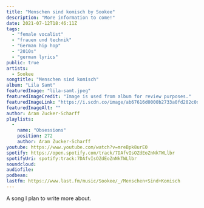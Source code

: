 ```yaml
---
title: "Menschen sind komisch by Sookee"
description: "More information to come!"
date: 2021-07-12T18:46:11Z
tags:
  - "female vocalist"
  - "frauen und technik"
  - "German hip hop"
  - "2010s"
  - "german lyrics"
public: true
artists:
  - Sookee
songtitle: "Menschen sind komisch"
album: "Lila Samt"
featuredImage: "lila-samt.jpeg"
featuredImageCredit: "Image is used from album for review purposes."
featuredImageLink: "https://i.scdn.co/image/ab67616d0000b2733a0fd202c0d37b0942305854"
featuredImageAlt: ""
author: Aram Zucker-Scharff
playlists:
  -
    name: "Obsessions"
    position: 272
    author: Aram Zucker-Scharff
youtube: https://www.youtube.com/watch?v=mreBpk8urE0
spotify: https://open.spotify.com/track/7DAfvIsOZdEoZnNkTWLlbr
spotifyUri: spotify:track:7DAfvIsOZdEoZnNkTWLlbr
soundcloud:
audiofile:
podbean:
lastfm: https://www.last.fm/music/Sookee/_/Menschen+Sind+Komisch
---
```


A song I plan to write more about.
		